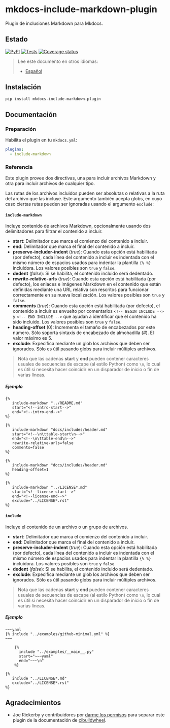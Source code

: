 # mkdocs-include-markdown-plugin

Plugin de inclusiones Markdown para Mkdocs.

## Estado

[![PyPI](https://img.shields.io/pypi/v/mkdocs-include-markdown-plugin?logo=pypi&logoColor=white)][pypi-link]
[![Tests](https://img.shields.io/github/workflow/status/mondeja/mkdocs-include-markdown-plugin/CI?logo=github&label=tests)][tests-link]
[![Coverage
status](https://img.shields.io/coveralls/github/mondeja/mkdocs-include-markdown-plugin?logo=coveralls)][coverage-link]

> Lee este documento en otros idiomas:
>
> - [Español][es-readme-link]

## Instalación

```bash
pip install mkdocs-include-markdown-plugin
```

## Documentación

### Preparación

Habilita el plugin en tu `mkdocs.yml`:

```yaml
plugins:
  - include-markdown
```

### Referencia

Este plugin provee dos directivas, una para incluir archivos Markdown y otra
para incluir archivos de cualquier tipo.

Las rutas de los archivos incluidos pueden ser absolutas o relativas a la ruta
del archivo que las incluye. Este argumento también acepta globs, en cuyo caso
ciertas rutas pueden ser ignoradas usando el argumento `exclude`:

#### **`include-markdown`**

Incluye contenido de archivos Markdown, opcionalmente usando dos delimitadores
para filtrar el contenido a incluir.

- **start**: Delimitador que marca el comienzo del contenido a incluir.
- **end**: Delimitador que marca el final del contenido a incluir.
- **preserve-includer-indent** (*true*): Cuando esta opción está habilitada
(por defecto), cada línea del contenido a incluir es indentada con el mismo
número de espacios usados para indentar la plantilla `{% %}` incluidora. Los
valores posibles son `true` y `false`.
- **dedent** (*false*): Si se habilita, el contenido incluido será dedentado.
- **rewrite-relative-urls** (*true*): Cuando esta opción está habilitada (por
defecto), los enlaces e imágenes Markdown en el contenido que están definidas
mediante una URL relativa son rescritos para funcionar correctamente en su
nueva localización. Los valores posibles son `true` y `false`.
- **comments** (*true*): Cuando esta opción está habilitada (por defecto), el
contenido a incluir es envuelto por comentarios `<!-- BEGIN INCLUDE -->` y
`<!-- END INCLUDE -->` que ayudan a identificar que el contenido ha sido
incluido. Los valores posibles son `true` y `false`.
- **heading-offset** (0): Incrementa el tamaño de encabezados por este número.
Sólo soporta sintaxis de encabezado de almohadilla (#). El valor máximo es 5.
- **exclude**: Expecifica mediante un glob los archivos que deben ser
ignorados. Sólo es útil pasando globs para incluir múltiples archivos.

> Nota que las cadenas **start** y **end** pueden contener caracteres usuales
de secuencias de escape (al estilo Python) como `\n`, lo cual es útil si
necesita hacer coincidir en un disparador de inicio o fin de varias líneas.

##### Ejemplo

```jinja
{%
   include-markdown "../README.md"
   start="<!--intro-start-->"
   end="<!--intro-end-->"
%}
```

```jinja
{%
   include-markdown "docs/includes/header.md"
   start="<!--\n\ttable-start\n-->"
   end="<!--\n\ttable-end\n-->"
   rewrite-relative-urls=false
   comments=false
%}
```

```jinja
{%
   include-markdown "docs/includes/header.md"
   heading-offset=1
%}
```

```jinja
{%
   include-markdown "../LICENSE*.md"
   start="<!--license-start-->"
   end="<!--license-end-->"
   exclude="../LICENSE*.rst"
%}
```

#### **`include`**

Incluye el contenido de un archivo o un grupo de archivos.

- **start**: Delimitador que marca el comienzo del contenido a incluir.
- **end**: Delimitador que marca el final del contenido a incluir.
- **preserve-includer-indent** (*true*): Cuando esta opción está habilitada
(por defecto), cada línea del contenido a incluir es indentada con el mismo
número de espacios usados para indentar la plantilla `{% %}` incluidora. Los
valores posibles son `true` y `false`.
- **dedent** (*false*): Si se habilita, el contenido incluido será dedentado.
- **exclude**: Expecifica mediante un glob los archivos que deben ser
ignorados. Sólo es útil pasando globs para incluir múltiples archivos.

> Nota que las cadenas **start** y **end** pueden contener caracteres usuales
de secuencias de escape (al estilo Python) como `\n`, lo cual es útil si
necesita hacer coincidir en un disparador de inicio o fin de varias líneas.

##### Ejemplo

```jinja
~~~yaml
{% include "../examples/github-minimal.yml" %}
~~~
```

```jinja
    {%
      include "../examples/__main__.py"
      start="~~~yaml"
      end="~~~\n"
    %}
```

```jinja
{%
   include "../LICENSE*.md"
   exclude="../LICENSE*.rst"
%}
```

## Agradecimientos

- Joe Rickerby y contribuidores por [darme los permisos][cibuildwheel-470] para
separar este plugin de la documentación de
[cibuildwheel][cibuildwheel-repo-link].

[pypi-link]: https://pypi.org/project/mkdocs-include-markdown-plugin
[pypi-version-badge-link]: https://img.shields.io/pypi/v/mkdocs-include-markdown-plugin?logo=pypi&logoColor=white
[tests-image]: https://img.shields.io/github/workflow/status/mondeja/mkdocs-include-markdown-plugin/CI?logo=github&label=tests
[tests-link]: https://github.com/mondeja/mkdocs-include-markdown-plugin/actions?query=workflow%3ACI
[coverage-image]: https://img.shields.io/coveralls/github/mondeja/mkdocs-include-markdown-plugin?logo=coveralls
[coverage-link]: https://coveralls.io/github/mondeja/mkdocs-include-markdown-plugin
[cibuildwheel-470]: https://github.com/joerick/cibuildwheel/issues/470
[cibuildwheel-repo-link]: https://github.com/joerick/cibuildwheel
[es-readme-link]: https://github.com/mondeja/mkdocs-include-markdown-plugin/blob/master/locale/es/README.md
